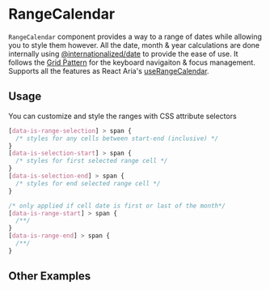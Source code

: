 # RangeCalendar

`RangeCalendar` component provides a way to a range of dates while allowing you
to style them however. All the date, month & year calculations are done
internally using
[@internationalized/date](https://react-spectrum.adobe.com/internationalized/date/index.html)
to provide the ease of use. It follows the
[Grid Pattern](https://www.w3.org/WAI/ARIA/apg/patterns/grid/) for the keyboard
navigaiton & focus management. Supports all the features as React Aria's
[useRangeCalendar](https://react-spectrum.adobe.com/react-aria/useRangeCalendar.html#features).

<!-- ADD_TOC -->

## Usage

<!-- ADD_EXAMPLE src/range-calendar/stories/templates/RangeCalendarBasicJsx.ts -->

<!-- CODESANDBOX
link_title: RangeCalendar
js: src/range-calendar/stories/templates/RangeCalendarBasicJsx.ts
css: src/range-calendar/stories/templates/RangeCalendarBasicCss.ts
files: [src/calendar/stories/templates/UtilsJsx.ts]
-->
<!-- CODESANDBOX
link_title: RangeCalendar TS
tsx: src/range-calendar/stories/templates/RangeCalendarBasicTsx.ts
css: src/range-calendar/stories/templates/RangeCalendarBasicCss.ts
files: [src/calendar/stories/templates/UtilsTsx.ts]
-->

You can customize and style the ranges with CSS attribute selectors

```css
[data-is-range-selection] > span {
  /* styles for any cells between start-end (inclusive) */
}
[data-is-selection-start] > span {
  /* styles for first selected range cell */
}
[data-is-selection-end] > span {
  /* styles for end selected range cell */
}

/* only applied if cell date is first or last of the month*/
[data-is-range-start] > span {
  /**/
}
[data-is-range-end] > span {
  /**/
}
```

## Other Examples

<!-- CODESANDBOX
link_title: Range Calendar Styled
js: src/range-calendar/stories/templates/RangeCalendarStyledJsx.ts
css: src/range-calendar/stories/templates/RangeCalendarBasicCss.ts
files: [src/calendar/stories/templates/UtilsJsx.ts]
-->
<!-- CODESANDBOX
link_title: Range Calendar Styled TS
tsx: src/range-calendar/stories/templates/RangeCalendarStyledTsx.ts
css: src/range-calendar/stories/templates/RangeCalendarBasicCss.ts
files: [src/calendar/stories/templates/UtilsTsx.ts]
-->

<!-- ADD_COMPOSITION src/range-calendar -->

<!-- ADD_PROPS src/range-calendar -->
